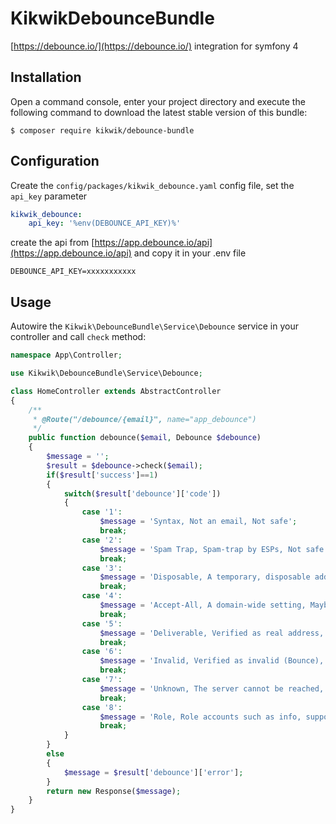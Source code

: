 KikwikDebounceBundle
=======================

[https://debounce.io/](https://debounce.io/) integration for symfony 4


Installation
------------

Open a command console, enter your project directory and execute the
following command to download the latest stable version of this bundle:

```console
$ composer require kikwik/debounce-bundle
```

Configuration
-------------

Create the `config/packages/kikwik_debounce.yaml` config file, set the `api_key` parameter

```yaml
kikwik_debounce:
    api_key: '%env(DEBOUNCE_API_KEY)%'
```

create the api from [https://app.debounce.io/api](https://app.debounce.io/api) and copy it in your .env file

```dotenv
DEBOUNCE_API_KEY=xxxxxxxxxxx
```

Usage
-----

Autowire the `Kikwik\DebounceBundle\Service\Debounce` service in your controller and call `check` method:

```php
namespace App\Controller;

use Kikwik\DebounceBundle\Service\Debounce;

class HomeController extends AbstractController
{
    /**
     * @Route("/debounce/{email}", name="app_debounce")
     */
    public function debounce($email, Debounce $debounce)
    {
        $message = '';
        $result = $debounce->check($email);
        if($result['success']==1)
        {
            switch($result['debounce']['code'])
            {
                case '1':
                    $message = 'Syntax, Not an email, Not safe';
                    break;
                case '2':
                    $message = 'Spam Trap, Spam-trap by ESPs, Not safe';
                    break;
                case '3':
                    $message = 'Disposable, A temporary, disposable address, Not safe';
                    break;
                case '4':
                    $message = 'Accept-All, A domain-wide setting, Maybe safe';
                    break;
                case '5':
                    $message = 'Deliverable, Verified as real address, Safe';
                    break;
                case '6':
                    $message = 'Invalid, Verified as invalid (Bounce), Not safe';
                    break;
                case '7':
                    $message = 'Unknown, The server cannot be reached, Not safe';
                    break;
                case '8':
                    $message = 'Role, Role accounts such as info, support, etc, Maybe safe';
                    break;
            }
        }
        else
        {
            $message = $result['debounce']['error'];
        }
        return new Response($message);
    }
}
```